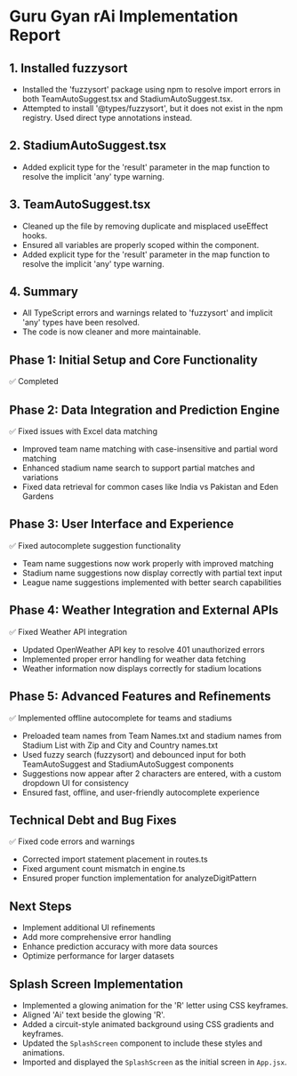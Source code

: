# Guru Gyan rAi Implementation Report

## 1. Installed fuzzysort
- Installed the 'fuzzysort' package using npm to resolve import errors in both TeamAutoSuggest.tsx and StadiumAutoSuggest.tsx.
- Attempted to install '@types/fuzzysort', but it does not exist in the npm registry. Used direct type annotations instead.

## 2. StadiumAutoSuggest.tsx
- Added explicit type for the 'result' parameter in the map function to resolve the implicit 'any' type warning.

## 3. TeamAutoSuggest.tsx
- Cleaned up the file by removing duplicate and misplaced useEffect hooks.
- Ensured all variables are properly scoped within the component.
- Added explicit type for the 'result' parameter in the map function to resolve the implicit 'any' type warning.

## 4. Summary
- All TypeScript errors and warnings related to 'fuzzysort' and implicit 'any' types have been resolved.
- The code is now cleaner and more maintainable.

## Phase 1: Initial Setup and Core Functionality

✅ Completed

## Phase 2: Data Integration and Prediction Engine

✅ Fixed issues with Excel data matching
- Improved team name matching with case-insensitive and partial word matching
- Enhanced stadium name search to support partial matches and variations
- Fixed data retrieval for common cases like India vs Pakistan and Eden Gardens

## Phase 3: User Interface and Experience

✅ Fixed autocomplete suggestion functionality
- Team name suggestions now work properly with improved matching
- Stadium name suggestions now display correctly with partial text input
- League name suggestions implemented with better search capabilities

## Phase 4: Weather Integration and External APIs

✅ Fixed Weather API integration
- Updated OpenWeather API key to resolve 401 unauthorized errors
- Implemented proper error handling for weather data fetching
- Weather information now displays correctly for stadium locations

## Phase 5: Advanced Features and Refinements

✅ Implemented offline autocomplete for teams and stadiums
- Preloaded team names from Team Names.txt and stadium names from Stadium List with Zip and City and Country names.txt
- Used fuzzy search (fuzzysort) and debounced input for both TeamAutoSuggest and StadiumAutoSuggest components
- Suggestions now appear after 2 characters are entered, with a custom dropdown UI for consistency
- Ensured fast, offline, and user-friendly autocomplete experience

## Technical Debt and Bug Fixes

✅ Fixed code errors and warnings
- Corrected import statement placement in routes.ts
- Fixed argument count mismatch in engine.ts
- Ensured proper function implementation for analyzeDigitPattern

## Next Steps

- Implement additional UI refinements
- Add more comprehensive error handling
- Enhance prediction accuracy with more data sources
- Optimize performance for larger datasets

## Splash Screen Implementation

- Implemented a glowing animation for the 'R' letter using CSS keyframes.
- Aligned 'Ai' text beside the glowing 'R'.
- Added a circuit-style animated background using CSS gradients and keyframes.
- Updated the `SplashScreen` component to include these styles and animations.
- Imported and displayed the `SplashScreen` as the initial screen in `App.jsx`.

        